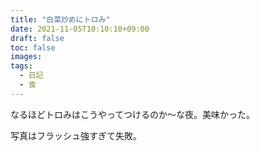 ```yaml
---
title: "白菜炒めにトロみ"
date: 2021-11-05T10:10:10+09:00
draft: false
toc: false
images:
tags:
  - 日記
  - 食
---
```


なるほどトロみはこうやってつけるのか〜な夜。美味かった。

写真はフラッシュ強すぎて失敗。
